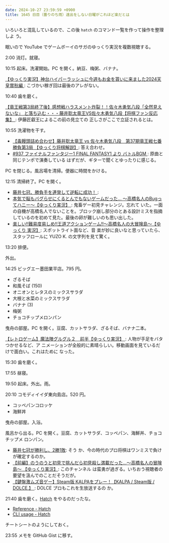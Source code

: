 ```yaml
---
date: 2024-10-27 23:59:59 +0900
title: 1645 日目（曇りのち雨）遠出をしない日曜がこれほど楽だとは
---
```


いろいろと混乱しているので、この後 `hatch` のコマンド一覧を作って操作を整理しよ
う。

眠いので YouTube でゲームボーイのサガのゆっくり実況を複数視聴する。

2:00 消灯。就寝。

10:15 起床。洗濯開始。PC を開く。納豆、梅粥、バナナ。

[【ゆっくり実況】神台ハイパーラッシュに今週もお金を貰いに来ました2024天皇賞秋編
](https://www.youtube.com/watch?v=bWAcSaRQ-_o): こづかい稼ぎ回は最後のアレがない。

10:40 歯を磨く。

[【竜王戦第3局終了後】感想戦ハラスメント炸裂！！佐々木勇気八段「全然見えないな」
と落ち込む・・・藤井聡太竜王VS佐々木勇気八段【将棋ファン反応集】
](https://www.youtube.com/watch?v=2mAb6yYr7sE): 伊藤匠叡王によるこの前の見立ての
正しさがここで立証されるとは。

10:55 洗濯物を干す。

* [【毒饅頭詰め合わせ】藤井聡太竜王 vs 佐々木勇気八段　第37期竜王戦七番勝負第3局
  【ゆっくり将棋解説】](https://www.youtube.com/watch?v=nMHmIqVI04g): 答え合わせ。
* [#937 ファイナルファンタジー1 FINAL FANTASY1 より バトルBGM
  ](https://www.youtube.com/watch?v=_lamHFGHEz8): 原曲と同じテンポで演奏している
  はずだが、ギターで聞くとゆったりに感じる。

PC を閉じる。風呂場を清掃。便器に時間をかける。

12:15 清掃終了。PC を開く。

* [藤井七冠、勝負手を連発して逆転に成功！
  ](https://www.youtube.com/watch?v=dUC_FRRh-hs):
* [本気で脳もバグらせにくるとんでもないゲームだった...
  ～高橋名人のBugってハニー～【ゆっくり実況】
  ](https://www.youtube.com/watch?v=LxRGdHezrt4): 鬼畜ゲー初見チャレンジ。忘れて
  いた。一面の自機が高橋名人でないことを。ブロック崩し部分のとある設計ミスを指摘
  しているのを初めて見た。最後の卵が難しいのも思い出した。
* [楽しい!!難易度易しめ!!王道アクションゲーム!!～高橋名人の大冒険島～【ゆっくり
  実況】](https://www.youtube.com/watch?v=c75qB_yXayI): スポットライト面など、音
  楽が妙に良いなと思っていたら、スタッフロールに YUZO K. の文字列を見て驚く。

13:20 排便。

外出。

14:25 ビッグエー墨田業平店。795 円。

* ざるそば
* 和風そば (150)
* オニオンとレタスのミックスサラダ
* 大根と水菜のミックスサラダ
* バナナ (3)
* 梅粥
* チョコチップメロンパン

曳舟の部屋。PC を開く。豆腐、カットサラダ、ざるそば、バナナ二本。

[【レトロゲーム】魔法陣グルグル２　前半【ゆっくり実況】
](https://www.youtube.com/watch?v=b12MTr-D0uo): 人物が手足をバタつかせるなど、ア
ニメーションが全般的に素晴らしい。移動画面を見ているだけで面白い。これはために
なった。

15:30 歯を磨く。

17:55 昼寝。

19:50 起床。外出。雨。

20:10 コモディイイダ東向島店。520 円。

* コッペパンコロッケ
* 海鮮丼

曳舟の部屋。入浴。

風呂から出る。PC を開く。豆腐、カットサラダ、コッペパン、海鮮丼、チョコチップメ
ロンパン。

* [藤井七冠が勝利し、2勝1敗](https://www.youtube.com/watch?v=firGnW9hwF0): そう
  か、今の時代のプロ将棋はワンミスで負けが確定するのか。
* [【前編】のうのうと初見で挑んだら初見殺し満載だった...～高橋名人の冒険島～
  【ゆっくり実況】](https://www.youtube.com/watch?v=1E66GnRxVtI): このチャンネル
  は蛮勇が過ぎる。いちおう視聴者の要望を汲んでのことだそうだが。
* [【鍵盤激ムズ音ゲー】Steam版 KALPAをプレー！【KALPA / Steam版 / DOLCE.】
  ](https://www.youtube.com/watch?v=aFV7f7tneYw): DOLCE プロもこれを生放送するの
  か。

21:40 歯を磨く。[Hatch] をやるのだったな。

* [Reference - Hatch](https://hatch.pypa.io/latest/cli/reference/)
* [CLI usage - Hatch](https://hatch.pypa.io/latest/cli/about/)

チートシートのようにしておく。

23:55 メモを GitHub Gist に移す。

<script src="https://gist.github.com/showa-yojyo/59c44dbab9ea74297963b24738434c60.js"></script>

[Hatch]: https://hatch.pypa.io/dev/

